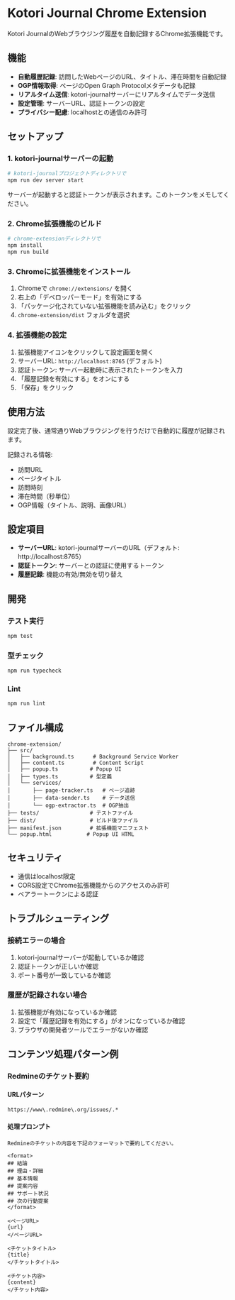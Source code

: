 # Kotori Journal Chrome Extension

Kotori JournalのWebブラウジング履歴を自動記録するChrome拡張機能です。

## 機能

- **自動履歴記録**: 訪問したWebページのURL、タイトル、滞在時間を自動記録
- **OGP情報取得**: ページのOpen Graph Protocolメタデータも記録
- **リアルタイム送信**: kotori-journalサーバーにリアルタイムでデータ送信
- **設定管理**: サーバーURL、認証トークンの設定
- **プライバシー配慮**: localhostとの通信のみ許可

## セットアップ

### 1. kotori-journalサーバーの起動

```bash
# kotori-journalプロジェクトディレクトリで
npm run dev server start
```

サーバーが起動すると認証トークンが表示されます。このトークンをメモしてください。

### 2. Chrome拡張機能のビルド

```bash
# chrome-extensionディレクトリで
npm install
npm run build
```

### 3. Chromeに拡張機能をインストール

1. Chromeで `chrome://extensions/` を開く
2. 右上の「デベロッパーモード」を有効にする
3. 「パッケージ化されていない拡張機能を読み込む」をクリック
4. `chrome-extension/dist` フォルダを選択

### 4. 拡張機能の設定

1. 拡張機能アイコンをクリックして設定画面を開く
2. サーバーURL: `http://localhost:8765` (デフォルト)
3. 認証トークン: サーバー起動時に表示されたトークンを入力
4. 「履歴記録を有効にする」をオンにする
5. 「保存」をクリック

## 使用方法

設定完了後、通常通りWebブラウジングを行うだけで自動的に履歴が記録されます。

記録される情報:

- 訪問URL
- ページタイトル
- 訪問時刻
- 滞在時間（秒単位）
- OGP情報（タイトル、説明、画像URL）

## 設定項目

- **サーバーURL**: kotori-journalサーバーのURL（デフォルト: http://localhost:8765）
- **認証トークン**: サーバーとの認証に使用するトークン
- **履歴記録**: 機能の有効/無効を切り替え

## 開発

### テスト実行

```bash
npm test
```

### 型チェック

```bash
npm run typecheck
```

### Lint

```bash
npm run lint
```

## ファイル構成

```
chrome-extension/
├── src/
│   ├── background.ts      # Background Service Worker
│   ├── content.ts         # Content Script
│   ├── popup.ts          # Popup UI
│   ├── types.ts          # 型定義
│   └── services/
│       ├── page-tracker.ts   # ページ追跡
│       ├── data-sender.ts    # データ送信
│       └── ogp-extractor.ts  # OGP抽出
├── tests/                # テストファイル
├── dist/                 # ビルド後ファイル
├── manifest.json         # 拡張機能マニフェスト
└── popup.html           # Popup UI HTML
```

## セキュリティ

- 通信はlocalhost限定
- CORS設定でChrome拡張機能からのアクセスのみ許可
- ベアラートークンによる認証

## トラブルシューティング

### 接続エラーの場合

1. kotori-journalサーバーが起動しているか確認
2. 認証トークンが正しいか確認
3. ポート番号が一致しているか確認

### 履歴が記録されない場合

1. 拡張機能が有効になっているか確認
2. 設定で「履歴記録を有効にする」がオンになっているか確認
3. ブラウザの開発者ツールでエラーがないか確認

## コンテンツ処理パターン例

### Redmineのチケット要約

#### URLパターン
```
https://www\.redmine\.org/issues/.*
```

#### 処理プロンプト
```
Redmineのチケットの内容を下記のフォーマットで要約してください。

<format>
## 結論
## 理由・詳細
## 基本情報
## 提案内容
## サポート状況
## 次の行動提案
</format>

<ページURL>
{url}
</ページURL>

<チケットタイトル>
{title}
</チケットタイトル>

<チケット内容>
{content}
</チケット内容>
```